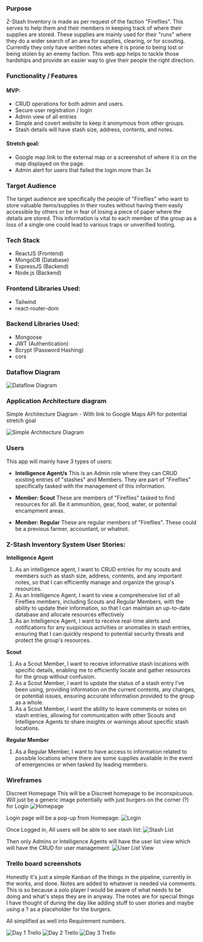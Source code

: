 

### Purpose
Z-Stash Inventory is made as per request of the faction "Fireflies". This serves to help them and their members in keeping track of where their supplies are stored. These supplies are mainly used for their "runs" where they do a wider search of an area for supplies, clearing, or for scouting. Currently they only have written notes where it is prone to being lost or being stolen by an enemy faction. This web app helps to tackle those hardships and provide an easier way to give their people the right direction.

### Functionality / Features

#### MVP:
- CRUD operations for both admin and users.
- Secure user registration / login
- Admin view of all entries
- Simple and covert website to keep it anonymous from other groups.
- Stash details will have stash size, address, contents, and notes.

#### Stretch goal:
- Google map link to the external map or a screenshot of where it is on the map displayed on the page.
- Admin alert for users that failed the login more than 3x

### Target Audience
The target audience are specifically the people of "Fireflies" who want to store valuable items/supplies in their routes without having them easily accessible by others or be in fear of losing a piece of paper where the details are stored. This information is vital to each member of the group as a loss of a single one could lead to various traps or unverified looting.

### Tech Stack
- ReactJS (Frontend)
- MongoDB (Database)
- ExpressJS (Backend)
- Node.js (Backend)


### Frontend Libraries Used:
- Tailwind
- react-router-dom

### Backend Libraries Used:
- Mongoose
- JWT (Authentication)
- Bcrypt (Password Hashing)
- cors


### Dataflow Diagram

![Dataflow Diagram](/docs/AAD%20-%20Z%20Stash%20Inventory%20System.jpeg "AAD")



### Application Architecture diagram

Simple Architecture Diagram - With link to Google Maps API for potential stretch goal

![Simple Architecture Diagram](/docs/Z-Stash%20DFD.jpg "AAD")



### Users
This app will mainly have 3 types of users:

- **Intelligence Agent/s**
This is an Admin role where they can CRUD existing entries of "stashes" and Members.  They are part of "Fireflies" specifically tasked with the management of this information.

- **Member: Scout**
These are members of "Fireflies" tasked to find resources for all. Be it ammunition, gear, food, water, or potential encampment areas.

- **Member: Regular**
These are regular members of "Fireflies". These could be a previous farmer, accountant, or whatnot.


### **Z-Stash Inventory System User Stories:**

**Intelligence Agent**
1. As an intelligence agent, I want to CRUD entries for my scouts and members such as stash size, address, contents, and any important notes, so that I can efficiently manage and organize the group's resources.
2. As an Intelligence Agent, I want to view a comprehensive list of all Fireflies members, including Scouts and Regular Members, with the ability to update their information, so that I can maintain an up-to-date database and allocate resources effectively
3. As an Intelligence Agent, I want to receive real-time alerts and notifications for any suspicious activities or anomalies in stash entries, ensuring that I can quickly respond to potential security threats and protect the group's resources.

**Scout**
1. As a Scout Member, I want to receive informative stash locations with specific details, enabling me to efficiently locate and gather resources for the group without confusion.
2. As a Scout Member, I want to update the status of a stash entry I've been using, providing information on the current contents, any changes, or potential issues, ensuring accurate information provided to the group as a whole.
3. As a Scout Member, I want the ability to leave comments or notes on stash entries, allowing for communication with other Scouts and Intelligence Agents to share insights or warnings about specific stash locations.

**Regular Member**
1. As a Regular Member, I want to have access to information related to possible locations where there are some supplies available in the event of emergencies or when tasked by leading members.


### Wireframes

Discreet Homepage
This will be a Discreet homepage to be inconspicuous. Will just be a generic image potentially with just burgers on the corner (?) for Login
![Homepage](/docs/Homepage.jpg "Homepage wireframe")


Login page will be a pop-up from Homepage:
![Login](/docs/Login.jpg "Login wireframe")

Once Logged in, All users will be able to see stash list:
![Stash List](/docs/Stash%20View.jpg "Stash List View")

Then only Admins or Intelligence Agents will have the user list view which will have the CRUD for user management:
![User List View](/docs/Admin%20base.jpg "User List View")

### Trello board screenshots

Honestly it's just a simple Kanban of the things in the pipeline, currently in the works, and done. Notes are added to whatever is needed via comments. This is so because a solo player I would be aware of what needs to be doing and what's steps they are in anyway. The notes are for special things I have thought of during the day like adding stuff to user stories and maybe using a ? as a placeholder for the burgers.

All simplified as well into Requirement numbers.

![Day 1 Trello](/docs/Day%201%20-%20Trello.JPG "First day/phase of the project")
![Day 2 Trello](/docs/Day%202%20-%20Trello.JPG "Second day/phase of the project")
![Day 3 Trello](/docs/Day%203%20-%20Trello.JPG "Third day/phase of the project")







